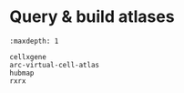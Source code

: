 # Query & build atlases

```{toctree}
:maxdepth: 1

cellxgene
arc-virtual-cell-atlas
hubmap
rxrx
```
